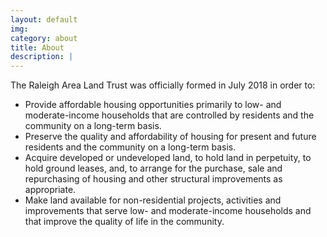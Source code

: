 ```yaml
---
layout: default
img: 
category: about
title: About
description: |
---
```

The Raleigh Area Land Trust was officially formed in July 2018 in order to:

 - Provide affordable housing opportunities primarily to low- and moderate-income households that are controlled by residents and the community on a long-term basis.  
 - Preserve the quality and affordability of housing for present and future residents and the community on a long-term basis.  
 - Acquire developed or undeveloped land, to hold land in perpetuity, to hold ground leases, and, to arrange for the purchase, sale and repurchasing of housing and other structural improvements as appropriate.  
 - Make land available for non-residential projects, activities and improvements that serve low- and moderate-income households and that improve the quality of life in the community.  
 
 